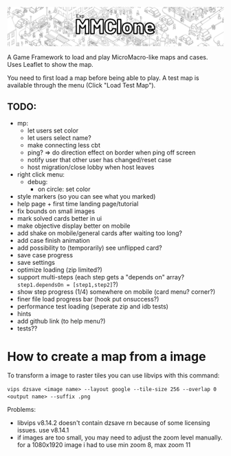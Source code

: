 ![logo](logo.png)

A Game Framework to load and play MicroMacro-like maps and cases.
Uses Leaflet to show the map.

You need to first load a map before being able to play. A test map is available through the menu (Click "Load Test Map").

## TODO:
- mp:
    - let users set color
    - let users select name?
    - make connecting less cbt
    - ping? => do direction effect on border when ping off screen
    - notify user that other user has changed/reset case
    - host migration/close lobby when host leaves
- right click menu:
    - debug:
        - on circle: set color
- style markers (so you can see what you marked)
- help page + first time landing page/tutorial
- fix bounds on small images
- mark solved cards better in ui
- make objective display better on mobile
- add shake on mobile/general cards after waiting too long?
- add case finish animation
- add possibility to (temporarily) see unflipped card?
- save case progress
- save settings
- optimize loading (zip limited?)
- support multi-steps (each step gets a "depends on" array? `step1.dependsOn = [step1,step2]`?)
- show step progress (1/4) somewhere on mobile (card menu? corner?)
- finer file load progress bar (hook put onsuccess?)
- performance test loading (seperate zip and idb tests)
- hints
- add github link (to help menu?)
- tests??

# How to create a map from a image
To transform a image to raster tiles you can use libvips with this command:

`vips dzsave <image name> --layout google --tile-size 256 --overlap 0 <output name> --suffix .png`


Problems:
- libvips v8.14.2 doesn't contain dzsave rn because of some licensing issues. use v8.14.1
- if images are too small, you may need to adjust the zoom level manually. for a 1080x1920 image i had to use min zoom 8, max zoom 11